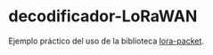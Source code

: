 # decodificador-LoRaWAN
Ejemplo práctico del uso de la biblioteca [lora-packet](https://github.com/anthonykirby/lora-packet).
